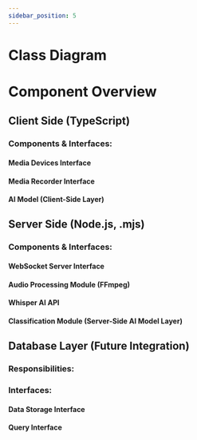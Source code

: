 ```yaml
---
sidebar_position: 5
---
```


# Class Diagram

# Component Overview
## Client Side (TypeScript)


### Components & Interfaces:
#### Media Devices Interface

#### Media Recorder Interface


#### AI Model (Client-Side Layer)


## Server Side (Node.js, .mjs)


### Components & Interfaces:
#### WebSocket Server Interface


#### Audio Processing Module (FFmpeg)

#### Whisper AI API



#### Classification Module (Server-Side AI Model Layer)



## Database Layer (Future Integration)
### Responsibilities:


### Interfaces:
#### Data Storage Interface

#### Query Interface

